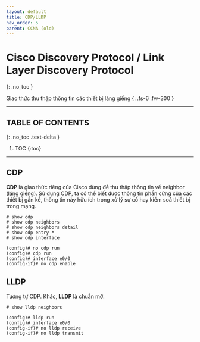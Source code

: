 ```yaml
---
layout: default
title: CDP/LLDP
nav_order: 5
parent: CCNA (old)
---
```


# Cisco Discovery Protocol / Link Layer Discovery Protocol
{: .no_toc }

Giao thức thu thập thông tin các thiết bị láng giềng
{: .fs-6 .fw-300 }

---

## TABLE OF CONTENTS
{: .no_toc .text-delta }

1. TOC
{:toc}

---

## CDP

__CDP__ là giao thức riêng của Cisco dùng để thu thập thông tin về neighbor (láng giềng). Sử dụng CDP, ta có thể biết được thông tin phần cứng của các thiết bị gần kề, thông tin này hữu ích trong xử lý sự cố hay kiểm soả thiết bị trong mạng.

```
# show cdp
# show cdp neighbors
# show cdp neighbors detail
# show cdp entry *
# show cdp interface
```

```
(config)# no cdp run
(config)# cdp run
(config)# interface e0/0
(config-if)# no cdp enable
```

## LLDP

Tương tự CDP. Khác, __LLDP__ là chuẩn mở.

```
# show lldp neighbors
```

```
(config)# lldp run
(config)# interface e0/0
(config-if)# no lldp receive
(config-if)# no lldp transmit
```
